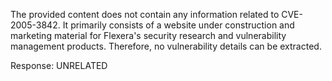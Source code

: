 The provided content does not contain any information related to CVE-2005-3842. It primarily consists of a website under construction and marketing material for Flexera's security research and vulnerability management products. Therefore, no vulnerability details can be extracted.

Response: UNRELATED
